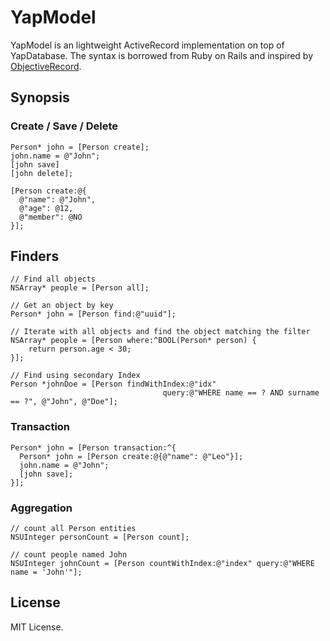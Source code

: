 # YapModel

YapModel is an lightweight ActiveRecord implementation on top of YapDatabase. The syntax is borrowed from Ruby on Rails and inspired by [ObjectiveRecord](https://github.com/mneorr/ObjectiveRecord).

## Synopsis

### Create / Save / Delete

```
Person* john = [Person create];
john.name = @"John";
[john save]
[john delete];

[Person create:@{
  @"name": @"John",
  @"age": @12,
  @"member": @NO
}];
```

## Finders

```
// Find all objects
NSArray* people = [Person all];

// Get an object by key
Person* john = [Person find:@"uuid"];

// Iterate with all objects and find the object matching the filter
NSArray* people = [Person where:^BOOL(Person* person) {
    return person.age < 30;
}];

// Find using secondary Index
Person *johnDoe = [Person findWithIndex:@"idx" 
                                  query:@"WHERE name == ? AND surname == ?", @"John", @"Doe"];

```

### Transaction

```
Person* john = [Person transaction:^{
  Person* john = [Person create:@{@"name": @"Leo"}];
  john.name = @"John";
  [john save];
}];
```

### Aggregation

```
// count all Person entities
NSUInteger personCount = [Person count];

// count people named John
NSUInteger johnCount = [Person countWithIndex:@"index" query:@"WHERE name = 'John'"];
```

## License 

MIT License.